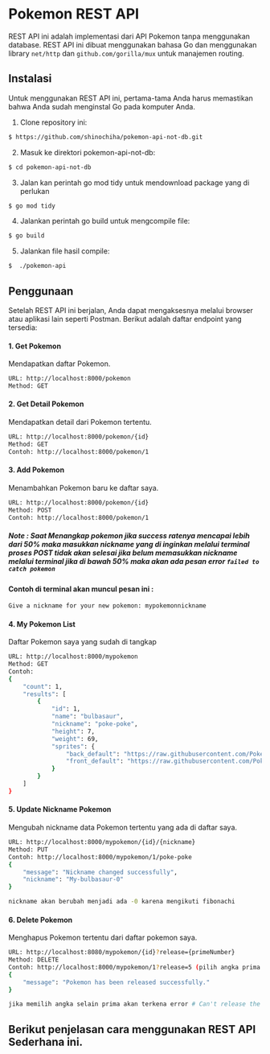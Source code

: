 # Pokemon REST API
REST API ini adalah implementasi dari API Pokemon tanpa menggunakan database. REST API ini dibuat menggunakan bahasa Go dan menggunakan library `net/http` dan `github.com/gorilla/mux` untuk manajemen routing.

## Instalasi
Untuk menggunakan REST API ini, pertama-tama Anda harus memastikan bahwa Anda sudah menginstal Go pada komputer Anda.

1. Clone repository ini:
```bash
$ https://github.com/shinochiha/pokemon-api-not-db.git
```

2. Masuk ke direktori pokemon-api-not-db:
```bash
$ cd pokemon-api-not-db
```
3. Jalan kan perintah go mod tidy untuk mendownload package yang di perlukan
```bash
$ go mod tidy
```
4. Jalankan perintah go build untuk mengcompile file:
```bash
$ go build
```
5. Jalankan file hasil compile:
```bash
$  ./pokemon-api
```

## Penggunaan
Setelah REST API ini berjalan, Anda dapat mengaksesnya melalui browser atau aplikasi lain seperti Postman. Berikut adalah daftar endpoint yang tersedia:

#### 1. Get Pokemon
Mendapatkan daftar Pokemon.
```bash
URL: http://localhost:8000/pokemon
Method: GET
```
#### 2. Get Detail Pokemon
Mendapatkan detail dari Pokemon tertentu.
```bash
URL: http://localhost:8000/pokemon/{id}
Method: GET
Contoh: http://localhost:8000/pokemon/1
```

#### 3. Add Pokemon
Menambahkan Pokemon baru ke daftar saya.
```bash
URL: http://localhost:8000/pokemon/{id}
Method: POST
Contoh: http://localhost:8000/pokemon/1
```
##### Note : Saat Menangkap pokemon jika success ratenya mencapai lebih dari 50% maka masukkan nickname yang di inginkan melalui terminal proses POST tidak akan selesai jika belum memasukkan nickname melalui terminal jika di bawah 50% maka akan ada pesan error `failed to catch pokemon`
#### Contoh di terminal akan muncul pesan ini :
```bash
Give a nickname for your new pokemon: mypokemonnickname
```
#### 4. My Pokemon List
Daftar Pokemon saya yang sudah di tangkap
```bash
URL: http://localhost:8000/mypokemon
Method: GET
Contoh:
{
    "count": 1,
    "results": [
        {
            "id": 1,
            "name": "bulbasaur",
            "nickname": "poke-poke",
            "height": 7,
            "weight": 69,
            "sprites": {
                "back_default": "https://raw.githubusercontent.com/PokeAPI/sprites/master/sprites/pokemon/back/1.png",
                "front_default": "https://raw.githubusercontent.com/PokeAPI/sprites/master/sprites/pokemon/1.png"
            }
        }
    ]
}
```

#### 5. Update Nickname Pokemon
Mengubah nickname data Pokemon tertentu yang ada di daftar saya.
```bash
URL: http://localhost:8000/mypokemon/{id}/{nickname}
Method: PUT
Contoh: http://localhost:8000/mypokemon/1/poke-poke
{
    "message": "Nickname changed successfully",
    "nickname": "My-bulbasaur-0"
}

nickname akan berubah menjadi ada -0 karena mengikuti fibonachi
```

#### 6. Delete Pokemon
Menghapus Pokemon tertentu dari daftar pokemon saya.
```bash
URL: http://localhost:8080/mypokemon/{id}?release={primeNumber}
Method: DELETE
Contoh: http://localhost:8000/mypokemon/1?release=5 (pilih angka prima apa saja untuk membebaskan pokemon)
{
    "message": "Pokemon has been released successfully."
}

jika memilih angka selain prima akan terkena error # Can't release the pokemon with this number
```

## Berikut penjelasan cara menggunakan REST API Sederhana ini.